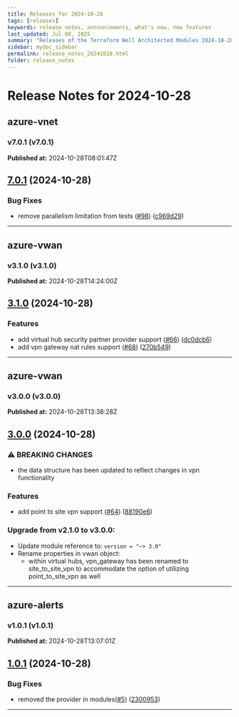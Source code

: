 ```yaml
---
title: Releases for 2024-10-28
tags: [releases]
keywords: release notes, announcements, what's new, new features
last_updated: Jul 08, 2025
summary: "Releases of the Terraform Well Architected Modules 2024-10-28"
sidebar: mydoc_sidebar
permalink: release_notes_20241028.html
folder: release_notes
---
```


# Release Notes for 2024-10-28

## azure-vnet
### v7.0.1 (v7.0.1)
**Published at:** 2024-10-28T08:01:47Z

## [7.0.1](https://github.com/CloudNationHQ/terraform-azure-vnet/compare/v7.0.0...v7.0.1) (2024-10-28)


### Bug Fixes

* remove parallelism limitation from tests ([#98](https://github.com/CloudNationHQ/terraform-azure-vnet/issues/98)) ([c969d29](https://github.com/CloudNationHQ/terraform-azure-vnet/commit/c969d29baeab7c90c7a294c7fbc5870a1d4bc072))

---

## azure-vwan
### v3.1.0 (v3.1.0)
**Published at:** 2024-10-28T14:24:00Z

## [3.1.0](https://github.com/CloudNationHQ/terraform-azure-vwan/compare/v3.0.0...v3.1.0) (2024-10-28)


### Features

* add virtual hub security partner provider support ([#66](https://github.com/CloudNationHQ/terraform-azure-vwan/issues/66)) ([dc0dcb6](https://github.com/CloudNationHQ/terraform-azure-vwan/commit/dc0dcb6890140d59153598ba7a23cc03a3f4b5a8))
* add vpn gateway nat rules support ([#68](https://github.com/CloudNationHQ/terraform-azure-vwan/issues/68)) ([270b549](https://github.com/CloudNationHQ/terraform-azure-vwan/commit/270b549f03103f3aef5647d9a7bcae93b6650cd1))

---

## azure-vwan
### v3.0.0 (v3.0.0)
**Published at:** 2024-10-28T13:38:28Z

## [3.0.0](https://github.com/CloudNationHQ/terraform-azure-vwan/compare/v2.1.0...v3.0.0) (2024-10-28)


### ⚠ BREAKING CHANGES

* the data structure has been updated to reflect changes in vpn functionality

### Features

* add point to site vpn support ([#64](https://github.com/CloudNationHQ/terraform-azure-vwan/issues/64)) ([88190e6](https://github.com/CloudNationHQ/terraform-azure-vwan/commit/88190e611a1870672c5f678a6693c5a802f31dd6))

### Upgrade from v2.1.0 to v3.0.0:

- Update module reference to: `version = "~> 3.0"`
- Rename properties in vwan object:
  - within virtual hubs, vpn_gateway has been renamed to site_to_site_vpn to accommodate the option of utilizing point_to_site_vpn as well

---

## azure-alerts
### v1.0.1 (v1.0.1)
**Published at:** 2024-10-28T13:07:01Z

## [1.0.1](https://github.com/CloudNationHQ/terraform-azure-alerts/compare/v1.0.0...v1.0.1) (2024-10-28)


### Bug Fixes

* removed the provider in modules([#5](https://github.com/CloudNationHQ/terraform-azure-alerts/issues/5)) ([2300953](https://github.com/CloudNationHQ/terraform-azure-alerts/commit/2300953d7c895e61a6e0f3a91b5b786c87c9d715))

---

